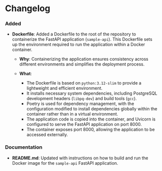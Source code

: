 # Changelog

### Added
- **Dockerfile**: Added a Dockerfile to the root of the repository to containerize the FastAPI application (`sample-api`). This Dockerfile sets up the environment required to run the application within a Docker container.
  
  - **Why**: Containerizing the application ensures consistency across different environments and simplifies the deployment process.
  
  - **What**: 
    - The Dockerfile is based on `python:3.12-slim` to provide a lightweight and efficient environment.
    - It installs necessary system dependencies, including PostgreSQL development headers (`libpq-dev`) and build tools (`gcc`).
    - Poetry is used for dependency management, with the configuration modified to install dependencies globally within the container rather than in a virtual environment.
    - The application code is copied into the container, and Uvicorn is configured to serve the FastAPI application on port 8000.
    - The container exposes port 8000, allowing the application to be accessed externally.
  
### Documentation
- **README.md**: Updated with instructions on how to build and run the Docker image for the `sample-api` FastAPI application.
